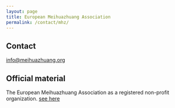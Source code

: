 ```yaml
---
layout: page
title: European Meihuazhuang Association
permalink: /contact/mhz/
---
```

## Contact
info@meihuazhuang.org

## Official material
The European Meihuazhuang Association as a registered non-profit organization.
[see here](https://drive.google.com/drive/folders/0B1vtUB3pfkiyRkhrMHA4WWJ5Zm8)

